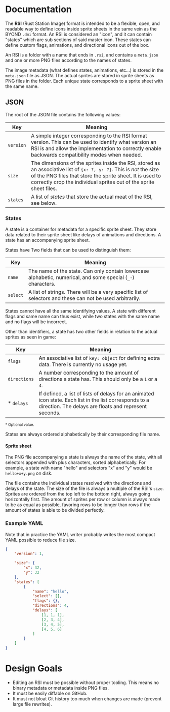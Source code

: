 # Documentation

The **RSI** (Rust Station Image) format is intended to be a flexible, open, and readable way <!--Insert more marketing bull that sounds good here!--> to define icons inside sprite sheets in the same vein as the BYOND `.dmi` format. An RSI is considered an "icon", and it can contain "states" which are sub sections of said master icon. These states can define custom flags, animations, and directional icons out of the box.

An RSI is a folder with a name that ends in `.rsi`, and contains a `meta.json` and one or more PNG files according to the names of states.

The image metadata (what defines states, animations, etc...) is stored in the `meta.json` file as JSON. The actual sprites are stored in sprite sheets as PNG files in the folder. Each unique state corresponds to a sprite sheet with the same name.

## JSON

The root of the JSON file contains the following values:

Key | Meaning
--- | -------
`version` | A simple integer corresponding to the RSI format version. This can be used to identify what version an RSI is and allow the implementation to correctly enable backwards compatibility modes when needed.
`size` | The dimensions of the sprites inside the RSI, stored as an associative list of `{x: ?, y: ?}`. This is _not_ the size of the PNG files that store the sprite sheet. It is used to correctly crop the individual sprites out of the sprite sheet files.
`states` | A list of _states_ that store the actual meat of the RSI, see below.

### States

A state is a container for metadata for a specific sprite sheet. They store data related to their sprite sheet like delays of animations and directions. A state has an accompanying sprite sheet.

States have Two fields that can be used to distinguish them:

Key | Meaning
--- | -------
`name` | The name of the state. Can only contain lowercase alphabetic, numerical, and some special (`_-`) characters.
`select` | A list of strings. There will be a very specific list of selectors and these can not be used arbitrarily.

States cannot have all the same identifying values. A state with different flags and same name can thus exist, while two states with the same name and no flags will be incorrect.

Other than identifiers, a state has two other fields in relation to the actual sprites as seen in game:

Key | Meaning
--- | -------
`flags` | An associative list of `key: object` for defining extra data. There is currently no usage yet.
`directions` | A number corresponding to the amount of directions a state has. This should only be a `1` or a `4`.
* `delays` | If defined, a list of lists of delays for an animated icon state. Each list in the list corresponds to a direction. The delays are floats and represent seconds.

<sup>\* Optional value.</sup>

States are always ordered alphabetically by their corresponding file name.

#### Sprite sheet

The PNG file accompanying a state is always the name of the state, with all selectors appended with plus characters, sorted alphabetically. For example, a state with name "hello" and selectors "x" and "y" would be `hello+x+y.png` on disk.

The file contains the individual states resolved with the directions and delays of the state. The size of the file is always a multiple of the RSI's `size`. Sprites are ordered from the top left to the bottom right, always going horizontally first. The amount of sprites per row or column is always made to be as equal as possible, favoring rows to be longer than rows if the amount of states is able to be divided perfectly.

### Example YAML

Note that in practice the YAML writer probably writes the most compact YAML possible to reduce file size.

```json
{
    "version": 1,

    "size": {
        "x": 32,
        "y": 32
    },
    "states": [
        {
            "name": "hello",
            "select": [],
            "flags": {},
            "directions": 4,
            "delays": [
                [1, 1, 1],
                [2, 3, 4],
                [3, 4, 5],
                [4, 5, 6]
            ]
        }
    ]
}
```

# Design Goals

* Editing an RSI must be possible without proper tooling. This means no binary metadata or metadata inside PNG files.
* It must be easily diffable on GitHub.
* It must not bloat Git history too much when changes are made (prevent large file rewrites).

